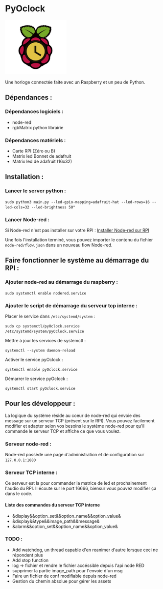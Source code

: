 # PyOclock 

<img src="https://raw.githubusercontent.com/thewrath/pyOclock/master/credentials/logo.png" alt="drawing" width="200"/>

Une horloge connectée faite avec un Raspberry et un peu de Python.  

## Dépendances :

### Dépendances logiciels : 

- node-red
- rgbMatrix python librairie 

### Dépendances matériels : 

- Carte RPI (Zéro ou B)
- Matrix led Bonnet de adafruit 
- Matrix led de adafruit (16x32)

## Installation :

### Lancer le server python : 

`sudo python3 main.py --led-gpio-mapping=adafruit-hat --led-rows=16 --led-cols=32 --led-brightness 50"`

### Lancer Node-red : 

Si Node-red n'est pas installer sur votre RPI : [Installer Node-red sur RPI](https://nodered.org/docs/hardware/raspberrypi)

Une fois l'installation terminé, vous pouvez importer le contenu du fichier `node-red/flow.json` dans un nouveau flow Node-red.

## Faire fonctionner le système au démarrage du RPI : 

### Ajouter node-red au démarrage du raspberry : 

`sudo systemctl enable nodered.service`

### Ajouter le script de démarrage du serveur tcp interne : 

Placer le service dans `/etc/systemd/system` :

`sudo cp systemctl/pyOclock.service /etc/systemd/system/pyOclock.service`

Mettre à jour les services de systemctl : 

`systemctl --system daemon-reload`

Activer le service pyOclock : 

`systemctl enable pyOclock.service`

Démarrer le service pyOclock :

`systemctl start pyOclock.service`

## Pour les développeur : 

La logique du système réside au coeur de node-red qui envoie des message sur un serveur TCP (présent sur le RPI).
Vous pouvez facilement modifier et adapter selon vos besoins le système node-red pour qu'il commande le serveur TCP et affiche ce que vous voulez. 

### Serveur node-red : 

Node-red possède une page d'administration et de configuration sur `127.0.0.1:1880`

### Serveur TCP interne :

Ce serveur est la pour commander la matrice de led et prochainement l'audio du RPI. 
Il écoute sur le port 16666, biensur vous pouvez modifier ça dans le code. 

#### Liste des commandes du serveur TCP interne  

- &display&&option_set&&option_name&&option_value&
- &display&&type&&image_path&&message&
- &alarm&&option_set&&option_name&&option_value&

### TODO : 

- Add watchdog, un thread capable d'en reanimer d'autre lorsque ceci ne répondent plus 
- Add stop function  
- log -> fichier et rendre le fichier accéssible depuis l'api node RED 
- supprimer la partie image_path pour l'envoie d'un msg 
- Faire un fichier de conf modifiable depuis node-red 
- Gestion du chemin absolue pour gérer les assets 
